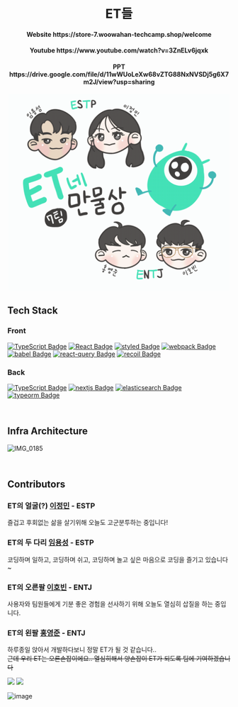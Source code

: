 <h1 align='center'>ET들</h1>

<h4 align='center'>Website https://store-7.woowahan-techcamp.shop/welcome</h4>
<h4 align='center'>Youtube https://www.youtube.com/watch?v=3ZnELv6jqxk</h4>
<h4 align='center'>PPT https://drive.google.com/file/d/11wWUoLeXw68vZTG88NxNVSDj5g6X7m2J/view?usp=sharing</h4>

<div align='center'>
  <img src='./client/src/assets/welcome/welcome.gif' width='500'/>
</div>

## Tech Stack

### Front

[![TypeScript Badge](https://img.shields.io/badge/Typescript-235A97?style=flat-square&logo=Typescript&logoColor=white)]()
[![React Badge](https://img.shields.io/badge/React-61DAFB?style=flat-square&logo=React&logoColor=white)]()
[![styled Badge](https://img.shields.io/badge/Styled-DB7093?style=flat-square&logo=styled-components&logoColor=white)]()
[![webpack Badge](https://img.shields.io/badge/webpack-8DD6F9?style=flat-square&logo=webpack&logoColor=white)]()
[![babel Badge](https://img.shields.io/badge/babel-F9DC3E?style=flat-square&logo=babel&logoColor=black)]()
[![react-query Badge](https://img.shields.io/badge/reactQuery-000?style=flat-square&logo=recoil&logoColor=white)]()
[![recoil Badge](https://img.shields.io/badge/recoil-000?style=flat-square&logo=recoil&logoColor=white)]()

### Back

[![TypeScript Badge](https://img.shields.io/badge/Typescript-235A97?style=flat-square&logo=Typescript&logoColor=white)]()
[![nextjs Badge](https://img.shields.io/badge/NestJS-E0234E?style=flat-square&logo=nestjs&logoColor=white)]()
[![elasticsearch Badge](https://img.shields.io/badge/elasticsearch-005571?style=flat-square&logo=elasticsearch&logoColor=white)]()
[![typeorm Badge](https://img.shields.io/badge/typeorm-000?style=flat-square&logo=typeorm&logoColor=white)]()

<br/>

## Infra Architecture

![IMG_0185](https://user-images.githubusercontent.com/50590192/131365745-6201da03-ffb2-4537-98b4-ddf06c920bd0.PNG)

<br/>

## Contributors

### ET의 얼굴(?) [이정민](https://github.com/danmin20) - ESTP
즐겁고 후회없는 삶을 살기위해 오늘도 고군분투하는 중입니다!

### ET의 두 다리 [임용성](https://github.com/LeagueLugas) - ESTP
코딩하며 일하고, 코딩하며 쉬고, 코딩하며 놀고 싶은 마음으로 코딩을 즐기고 있습니다~

### ET의 오른팔 [이호빈](https://github.com/HobinLee) - ENTJ
사용자와 팀원들에게 기분 좋은 경험을 선사하기 위해 오늘도 열심히 삽질을 하는 중입니다.

### ET의 왼팔 [홍영준](https://github.com/jjunyjjuny) - ENTJ
하루종일 앉아서 개발하다보니 정말 ET가 될 것 같습니다..  
~~근데 우리 ET는 오른손잡이에요.. 열심히해서 양손잡이 ET가 되도록 팀에 기여하겠습니다~~


<div>
  <img width='400' src='https://user-images.githubusercontent.com/50590192/129288074-c4d4989d-6571-4ced-ac90-7bb85ab85f13.png' />
  <img width='400' src='https://user-images.githubusercontent.com/50590192/129291909-936e20a5-f705-488a-9c92-6df511bd2942.png' />
</div>

![image](https://user-images.githubusercontent.com/50590192/129292862-2f056d36-b992-42e2-a569-c6693a7ef8cf.png)

